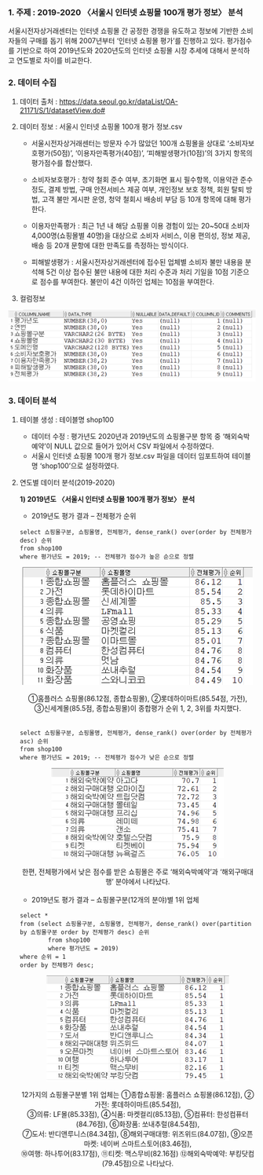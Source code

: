 ### 1. 주제 : 2019-2020 〈서울시 인터넷 쇼핑몰 100개 평가 정보〉 분석
서울시전자상거래센터는 인터넷 쇼핑몰 간 공정한 경쟁을 유도하고 정보에 기반한 소비자들의 구매를 돕기 위해 2007년부터 ‘인터넷 쇼핑몰 평가’를 진행하고 있다.
평가점수를 기반으로 하여 2019년도와 2020년도의 인터넷 쇼핑몰 시장 추세에 대해서 분석하고 연도별로 차이를 비교한다.

### 2. 데이터 수집
1. 데이터 출처 : https://data.seoul.go.kr/dataList/OA-21171/S/1/datasetView.do#
2. 데이터 정보 : 서울시 인터넷 쇼핑몰 100개 평가 정보.csv
    - 서울시전자상거래센터는 방문자 수가 많았던 100개 쇼핑몰을 상대로 ‘소비자보호평가(50점)’, ‘이용자만족평가(40점)’, ‘피해발생평가(10점)’의 3가지 항목의 평가점수를 합산했다.

    - 소비자보호평가 : 청약 철회 준수 여부, 초기화면 표시 필수항목, 이용약관 준수 정도, 결제 방법, 구매 안전서비스 제공 여부, 개인정보 보호 정책, 회원 탈퇴 방법, 고객 불만 게시판 운영, 청약 철회시 배송비 부담 등 10개 항목에 대해 평가한다.

    - 이용자만족평가 : 최근 1년 내 해당 쇼핑몰 이용 경험이 있는 20~50대 소비자 4,000명(쇼핑몰별 40명)을 대상으로 소비자 서비스, 이용 편의성, 정보 제공, 배송 등 20개 문항에 대한 만족도를 측정하는 방식이다. 

    - 피해발생평가 : 서울시전자상거래센터에 접수된 업체별 소비자 불만 내용을 분석해 5건 이상 접수된 불만 내용에 대한 처리 수준과 처리 기일을 10점 기준으로 점수를 부여한다. 불만이 4건 이하인 업체는 10점을 부여한다.

3. 컬럼정보

<p align = "center"><img src="Images/컬럼정보.png"></p>

### 3. 데이터 분석
1. 테이블 생성 : 테이블명 shop100

    - 데이터 수정 : 평가년도 2020년과 2019년도의 쇼핑몰구분 항목 중 ‘해외숙박예약’이 NULL 값으로 들어가 있어서 CSV 파일에서 수정하였다.
    - 서울시 인터넷 쇼핑몰 100개 평가 정보.csv 파일을 데이터 임포트하여 테이블명 ‘shop100’으로 설정하였다.


2. 연도별 데이터 분석(2019-2020)

    **1) 2019년도 〈서울시 인터넷 쇼핑몰 100개 평가 정보〉 분석**
    
    - 2019년도 평가 결과 – 전체평가 순위
    ```
    select 쇼핑몰구분, 쇼핑몰명, 전체평가, dense_rank() over(order by 전체평가 desc) 순위
    from shop100
    where 평가년도 = 2019; -- 전체평가 점수가 높은 순으로 정렬
    ```
    
    <p align = "center"><img src="Images/2019전체평가순위.png"></p>
    
    <div align = "center">①홈플러스 쇼핑몰(86.12점, 종합쇼핑몰), ②롯데하이마트(85.54점, 가전),</br>
    ③신세계몰(85.5점, 종합쇼핑몰)이 종합평가 순위 1, 2, 3위를 차지했다.</div></br>
    
    ```
    select 쇼핑몰구분, 쇼핑몰명, 전체평가, dense_rank() over(order by 전체평가 asc) 순위
    from shop100
    where 평가년도 = 2019; -- 전체평가 점수가 낮은 순으로 정렬
    ```
    
    <p align = "center"><img src="Images/2019전체평가순위(낮은순).png"></p>
    
    <div align = "center">한편, 전체평가에서 낮은 점수를 받은 쇼핑몰은 주로 ‘해외숙박예약’과 ‘해외구매대행’ 분야에서 나타났다.</div></br>
    
    - 2019년도 평가 결과 – 쇼핑몰구분(12개의 분야)별 1위 업체
    ```
    select *
    from (select 쇼핑몰구분, 쇼핑몰명, 전체평가, dense_rank() over(partition by 쇼핑몰구분 order by 전체평가 desc) 순위
            from shop100
            where 평가년도 = 2019)
    where 순위 = 1
    order by 전체평가 desc;
    ```
    
    <p align = "center"><img src="Images/2019분야별1위.png"></p>
    
    <div align = "center">12가지의 쇼핑몰구분별 1위 업체는 ①종합쇼핑몰: 홈플러스 쇼핑몰(86.12점), ②가전: 롯데하이마트(85.54점),</br> 
    ③의류: LF몰(85.33점), ④식품: 마켓컬리(85.13점), ⑤컴퓨터: 한성컴퓨터(84.76점), ⑥화장품: 쏘내추럴(84.54점), </br>
    ⑦도서: 반디앤루니스(84.34점), ⑧해외구매대행: 위즈위드(84.07점), ⑨오픈마켓: 네이버 스마트스토어(83.46점), </br>
    ⑩여행: 하나투어(83.17점), ⑪티켓: 맥스무비(82.16점) ⑫해외숙박예약: 부킹닷컴(79.45점)으로 나타났다.</div></br>
    
    
